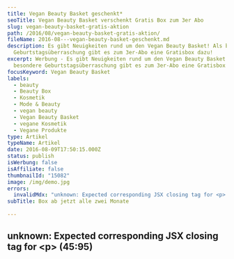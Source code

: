 ```yaml
---
title: Vegan Beauty Basket geschenkt*
seoTitle: Vegan Beauty Basket verschenkt Gratis Box zum 3er Abo
slug: vegan-beauty-basket-gratis-aktion
path: /2016/08/vegan-beauty-basket-gratis-aktion/
fileName: 2016-08---vegan-beauty-basket-geschenkt.md
description: Es gibt Neuigkeiten rund um den Vegan Beauty Basket! Als besondere
  Geburtstagsüberraschung gibt es zum 3er-Abo eine Gratisbox dazu!
excerpt: Werbung - Es gibt Neuigkeiten rund um den Vegan Beauty Basket! Als
  besondere Geburtstagsüberraschung gibt es zum 3er-Abo eine Gratisbox dazu!
focusKeyword: Vegan Beauty Basket
labels:
  - beauty
  - Beauty Box
  - Kosmetik
  - Mode & Beauty
  - vegan beauty
  - Vegan Beauty Basket
  - vegane Kosmetik
  - Vegane Produkte
type: Artikel
typeName: Artikel
date: 2016-08-09T17:50:15.000Z
status: publish
isWerbung: false
isAffiliate: false
thumbnailId: "15082"
image: /img/demo.jpg
errors:
  invalidMdx: "unknown: Expected corresponding JSX closing tag for <p> (45:95)"
subTitle: Box ab jetzt alle zwei Monate
  
---
```


## unknown: Expected corresponding JSX closing tag for &lt;p> (45:95)

<!--
Werbung\*

![Vegan Beauty Basket](http://cardamonchai.com/wp-content/uploads/2016/08/vegan_beauty_basket_kosmetik_box-angebot-instagram.jpg)

**Vielleicht haben es einige ja schon mitbekommen – es gibt Neuigkeiten rund um
den Vegan Beauty Basket! Die vegane Kosmetik-Box erscheint ab sofort alle zwei
Monate. Die nächste  Ausgabe wird somit im September verschickt!**

Den September-Basket werde ich höchstpersönlich testen und meinen Bericht
anschließend hier im Blog veröffentlichen. Ihr dürft also gespannt sein! Ich
kenne die Box schon von [meinem Artikel](/andere-blogs/vegan-beauty-basket/) für
Vegan News und freue mich total auf die Aktion.

## Tolle Geburtstagsaktion von Vegan Beauty Basket

Übrigens hat sich die bezaubernde Ina, Gründerin von **Vegan Beauty** **Basket**
, zum Geburtstag des jungen Beauty-Vertriebes etwas ganz Besonderes für Ihre
Kunden/innen einfallen lassen.

<div>

Beim Abschluss eines 3er-Abos bekommen alle Neu-Abonnenten/innen mit dem Code
“GRATISBOX” eine vierte Box gratis dazu. Wer also Lust hat, sich mal was Schönes
zu gönnen, sollte spätestens jetzt testen.

## Düfte selbst bestimmen

Der Basket unterscheidet sich von anderen Kosmetikboxen durch sein Konzept: Mit
jeder Box werden ein bis zwei der fünf bis sechs enthaltenen Produkte zur freien
Auswahl angeboten. Als Abonnent/in bekommt man so die Möglichkeit, Düfte oder
Aromen selbst zu bestimmen.

Bei meinem Test für Vegan News habe ich einige für mich neue Produkte
kennengelernt, die ich zum Teil auch heute noch verwende. Ich werde mir auf
jeden Fall überlegen, das Angebot wahrzunehmen. 4 zum Preis von 3 klingt doch
ziemlich gut, oder?

Die im Vegan Beauty Basket enthaltenen Produkte sind zu 100 % tierversuchsfrei
und vegan. Es werden darin Beauty-Produkte aus der ganzen Welt
vorgestellt. Besonders hohen Wert legt Ina bei der Auswahl der Produkte auf die
Standards der Hersteller.

Zum Vegan Beauty Basket und zum Angebot geht es
[hier entlang](http://www.veganbeautybasket.com/).

_\*Das Angebot gilt solange der Vorrat reicht._

![Vegan Beauty Basket | full](http://cardamonchai.com/wp-content/uploads/2016/08/vbb.jpg)

Zum Vegan Beauty Basket geht es
[hier entlang.](https://www.veganbeautybasket.com/)

_\*Hinweis: Dieser Beitrag enthält Werbung. Der Inhalt und meine Meinung wurden
dadurch nicht beeinflusst. Infos zum Thema Werbung in meinem Blog findet Ihr auf
meiner [Transparenz-Seite](/werbung/). _ </div>

-->

  